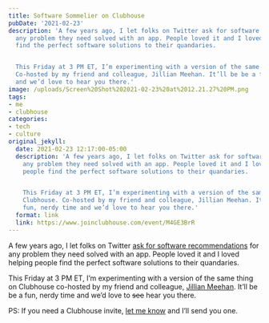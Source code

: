 ```yaml
---
title: Software Sommelier on Clubhouse
pubDate: '2021-02-23'
description: 'A few years ago, I let folks on Twitter ask for software recommendationsfor
  any problem they need solved with an app. People loved it and I loved helping people
  find the perfect software solutions to their quandaries.


  This Friday at 3 PM ET, I’m experimenting with a version of the same thing on Clubhouse.
  Co-hosted by my friend and colleague, Jillian Meehan. It’ll be be a fun, nerdy time
  and we’d love to hear you there.'
image: /uploads/Screen%20Shot%202021-02-23%20at%2012.21.27%20PM.png
tags:
- me
- clubhouse
categories:
- tech
- culture
original_jekyll:
  date: 2021-02-23 12:17:00-05:00
  description: 'A few years ago, I let folks on Twitter ask for software recommendationsfor
    any problem they need solved with an app. People loved it and I loved helping
    people find the perfect software solutions to their quandaries.


    This Friday at 3 PM ET, I’m experimenting with a version of the same thing on
    Clubhouse. Co-hosted by my friend and colleague, Jillian Meehan. It’ll be be a
    fun, nerdy time and we’d love to hear you there.'
  format: link
  link: https://www.joinclubhouse.com/event/M4GE3BrR
---
```


A few years ago, I let folks on Twitter [ask for software recommendations](https://twitter.com/mb/status/893848739437305856) for any problem they need solved with an app. People loved it and I loved helping people find the perfect software solutions to their quandaries.

This Friday at 3 PM ET, I’m experimenting with a version of the same thing on Clubhouse co-hosted by my friend and colleague, [Jillian Meehan](https://jillian.cloud). It’ll be be a fun, nerdy time and we’d love to ~~see~~ hear you there.

PS: If you need a Clubhouse invite, [let me know](/contact) and I’ll send you one.

